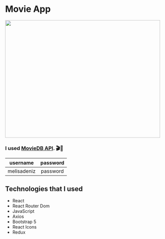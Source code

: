 # Movie App

<img src="https://media.giphy.com/media/l0IsIZw8doJm3ysRq/giphy.gif" width="500" height="380">

### I used [MovieDB API](https://www.themoviedb.org/documentation/api). 🎬🍿

|username|password|
|:-------:|:-------:|
|melisadeniz|password|

## Technologies that I used
- React
- React Router Dom
- JavaScript
- Axios
- Bootstrap 5
- React Icons
- Redux

